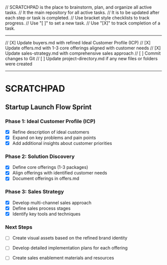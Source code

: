 // SCRATCHPAD is the place to brainstorm, plan, and organize all active tasks.
// It the main repository for all active tasks.
// It is to be updated after each step or task is completed.
// Use bracket style checklists to track progress.
// Use "[ ]" to set a new task.
// Use "[X]" to track completion of a task.

---

// [X] Update buyers.md with refined Ideal Customer Profile (ICP)
// [X] Update offers.md with 1-3 core offerings aligned with customer needs
// [X] Update sales-strategy.md with comprehensive sales approach
// [ ] Commit changes to Git
// [ ] Update project-directory.md if any new files or folders were created

---

# SCRATCHPAD

## Startup Launch Flow Sprint

### Phase 1: Ideal Customer Profile (ICP)
- [X] Refine description of ideal customers
- [X] Expand on key problems and pain points
- [X] Add additional insights about customer priorities

### Phase 2: Solution Discovery
- [X] Define core offerings (1-3 packages)
- [X] Align offerings with identified customer needs
- [X] Document offerings in offers.md

### Phase 3: Sales Strategy
- [X] Develop multi-channel sales approach
- [X] Define sales process stages
- [X] Identify key tools and techniques

### Next Steps
- [ ] Create visual assets based on the refined brand identity
- [ ] Develop detailed implementation plans for each offering
- [ ] Create sales enablement materials and resources

